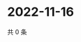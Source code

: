 # 2022-11-16

共 0 条

<!-- BEGIN WEIBO -->
<!-- 最后更新时间 Wed Nov 16 2022 08:31:04 GMT+0800 (China Standard Time) -->

<!-- END WEIBO -->
